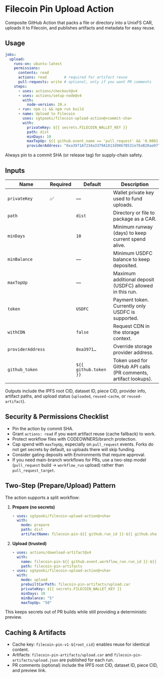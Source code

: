 # Filecoin Pin Upload Action

Composite GitHub Action that packs a file or directory into a UnixFS CAR, uploads it to Filecoin, and publishes artifacts and metadata for easy reuse.

## Usage

```yaml
jobs:
  upload:
    runs-on: ubuntu-latest
    permissions:
      contents: read
      actions: read        # required for artifact reuse
      pull-requests: write # optional, only if you want PR comments
    steps:
      - uses: actions/checkout@v4
      - uses: actions/setup-node@v4
        with:
          node-version: 20.x
      - run: npm ci && npm run build
      - name: Upload to Filecoin
        uses: sgtpooki/filecoin-upload-action@<commit-sha>
        with:
          privateKey: ${{ secrets.FILECOIN_WALLET_KEY }}
          path: dist
          minDays: 10
          maxTopUp: ${{ github.event_name == 'pull_request' && '0.0001' || '0.01' }}
          providerAddress: "0xa3971A7234a3379A1813d9867B531e7EeB20ae07"
```

Always pin to a commit SHA (or release tag) for supply-chain safety.

## Inputs

| Name | Required | Default | Description |
| --- | --- | --- | --- |
| `privateKey` | ✅ | — | Wallet private key used to fund uploads. |
| `path` | | `dist` | Directory or file to package as a CAR. |
| `minDays` | | `10` | Minimum runway (days) to keep current spend alive. |
| `minBalance` | | — | Minimum USDFC balance to keep deposited. |
| `maxTopUp` | | — | Maximum additional deposit (USDFC) allowed in this run. |
| `token` | | `USDFC` | Payment token. Currently only USDFC is supported. |
| `withCDN` | | `false` | Request CDN in the storage context. |
| `providerAddress` | | `0xa3971…` | Override storage provider address. |
| `github_token` | | `${{ github.token }}` | Token used for GitHub API calls (PR comments, artifact lookups). |

Outputs include the IPFS root CID, dataset ID, piece CID, provider info, artifact paths, and upload status (`uploaded`, `reused-cache`, or `reused-artifact`).

## Security & Permissions Checklist

- Pin the action by commit SHA.
- Grant `actions: read` if you want artifact reuse (cache fallback) to work.
- Protect workflow files with CODEOWNERS/branch protection.
- Cap spend with `maxTopUp`, especially on `pull_request` events. Forks do not get secrets by default, so uploads there will skip funding.
- Consider gating deposits with Environments that require approval.
- If you need main-branch workflows for PRs, use a two-step model (`pull_request` build → `workflow_run` upload) rather than `pull_request_target`.

## Two-Step (Prepare/Upload) Pattern

The action supports a split workflow:

1. **Prepare (no secrets)**
   ```yaml
   - uses: sgtpooki/filecoin-upload-action@<sha>
     with:
       mode: prepare
       path: dist
       artifactName: filecoin-pin-${{ github.run_id }}-${{ github.sha }}
   ```

2. **Upload (trusted)**
   ```yaml
   - uses: actions/download-artifact@v4
     with:
       name: filecoin-pin-${{ github.event.workflow_run.run_id }}-${{ github.event.workflow_run.head_sha }}
       path: filecoin-pin-artifacts
   - uses: sgtpooki/filecoin-upload-action@<sha>
     with:
       mode: upload
       prebuiltCarPath: filecoin-pin-artifacts/upload.car
       privateKey: ${{ secrets.FILECOIN_WALLET_KEY }}
       minDays: 10
       minBalance: "5"
       maxTopUp: "50"
   ```

This keeps secrets out of PR builds while still providing a deterministic preview.

## Caching & Artifacts

- Cache key: `filecoin-pin-v1-${root_cid}` enables reuse for identical content.
- Artifacts: `filecoin-pin-artifacts/upload.car` and `filecoin-pin-artifacts/upload.json` are published for each run.
- PR comments (optional) include the IPFS root CID, dataset ID, piece CID, and preview link.
